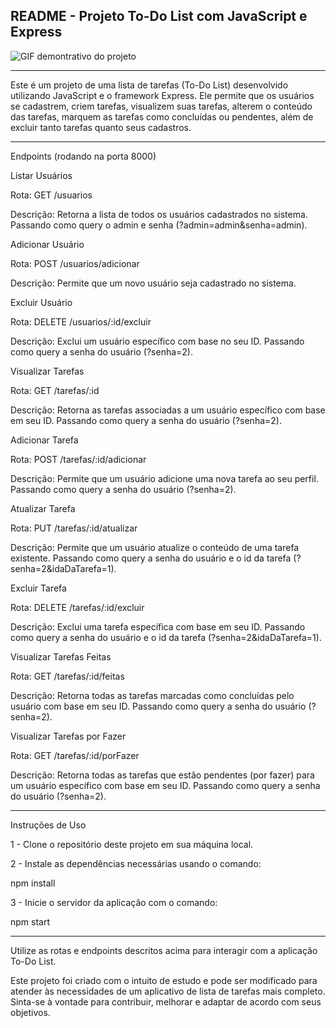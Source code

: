 ## **README - Projeto To-Do List com JavaScript e Express**

![GIF demontrativo do projeto]([URL_DO_GIF](https://github.com/lucasdevnunes/ToDoList/blob/main/assets/ToDoList.gif))

__________________________________________________________________________________________________________________________________________________________________________________________

Este é um projeto de uma lista de tarefas (To-Do List) desenvolvido utilizando JavaScript e o framework Express. Ele permite que os usuários se cadastrem, criem tarefas, visualizem suas tarefas, alterem o conteúdo das tarefas, marquem as tarefas como concluídas ou pendentes, além de excluir tanto tarefas quanto seus cadastros.

__________________________________________________________________________________________________________________________________________________________________________________________

Endpoints (rodando na porta 8000)

Listar Usuários

Rota: GET /usuarios

Descrição: Retorna a lista de todos os usuários cadastrados no sistema. Passando como query o admin e senha (?admin=admin&senha=admin).

Adicionar Usuário

Rota: POST /usuarios/adicionar

Descrição: Permite que um novo usuário seja cadastrado no sistema.

Excluir Usuário

Rota: DELETE /usuarios/:id/excluir

Descrição: Exclui um usuário específico com base no seu ID. Passando como query a senha do usuário (?senha=2).

Visualizar Tarefas

Rota: GET /tarefas/:id

Descrição: Retorna as tarefas associadas a um usuário específico com base em seu ID. Passando como query a senha do usuário (?senha=2).

Adicionar Tarefa

Rota: POST /tarefas/:id/adicionar

Descrição: Permite que um usuário adicione uma nova tarefa ao seu perfil. Passando como query a senha do usuário (?senha=2).

Atualizar Tarefa

Rota: PUT /tarefas/:id/atualizar

Descrição: Permite que um usuário atualize o conteúdo de uma tarefa existente. Passando como query a senha do usuário e o id da tarefa (?senha=2&idaDaTarefa=1).

Excluir Tarefa

Rota: DELETE /tarefas/:id/excluir

Descrição: Exclui uma tarefa específica com base em seu ID. Passando como query a senha do usuário e o id da tarefa (?senha=2&idaDaTarefa=1).

Visualizar Tarefas Feitas

Rota: GET /tarefas/:id/feitas

Descrição: Retorna todas as tarefas marcadas como concluídas pelo usuário com base em seu ID. Passando como query a senha do usuário (?senha=2).

Visualizar Tarefas por Fazer

Rota: GET /tarefas/:id/porFazer

Descrição: Retorna todas as tarefas que estão pendentes (por fazer) para um usuário específico com base em seu ID. Passando como query a senha do usuário (?senha=2).

__________________________________________________________________________________________________________________________________________________________________________________________

Instruções de Uso

1 - Clone o repositório deste projeto em sua máquina local.

2 - Instale as dependências necessárias usando o comando:

npm install

3 - Inicie o servidor da aplicação com o comando:

npm start

__________________________________________________________________________________________________________________________________________________________________________________________

Utilize as rotas e endpoints descritos acima para interagir com a aplicação To-Do List.

Este projeto foi criado com o intuito de estudo e pode ser modificado para atender às necessidades de um aplicativo de lista de tarefas mais completo. Sinta-se à vontade para contribuir, melhorar e adaptar de acordo com seus objetivos.
